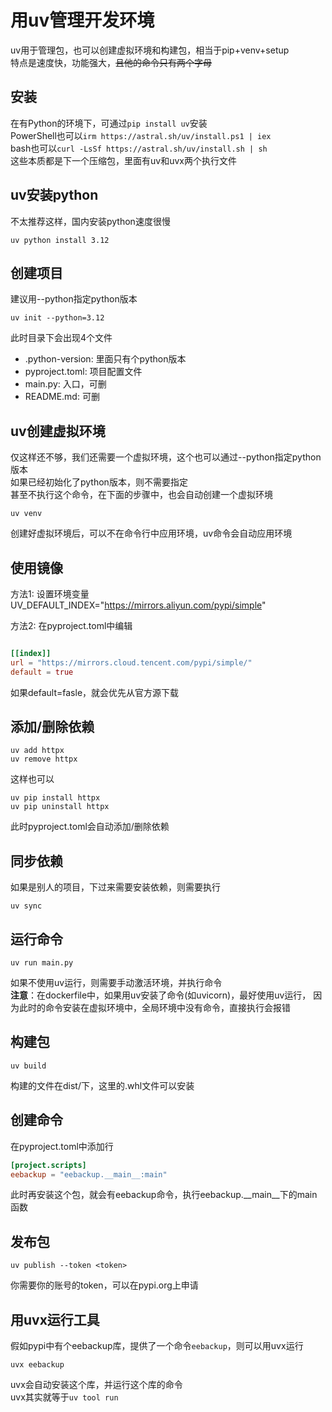# 用uv管理开发环境
uv用于管理包，也可以创建虚拟环境和构建包，相当于pip+venv+setup  
特点是速度快，功能强大，~~且他的命令只有两个字母~~

## 安装
在有Python的环境下，可通过`pip install uv`安装  
PowerShell也可以`irm https://astral.sh/uv/install.ps1 | iex`  
bash也可以`curl -LsSf https://astral.sh/uv/install.sh | sh`  
这些本质都是下一个压缩包，里面有uv和uvx两个执行文件

## uv安装python
不太推荐这样，国内安装python速度很慢
```commandline
uv python install 3.12
```
## 创建项目
建议用--python指定python版本
```commandline
uv init --python=3.12
```
此时目录下会出现4个文件
- .python-version: 里面只有个python版本
- pyproject.toml: 项目配置文件
- main.py: 入口，可删
- README.md: 可删  


## uv创建虚拟环境
仅这样还不够，我们还需要一个虚拟环境，这个也可以通过--python指定python版本  
如果已经初始化了python版本，则不需要指定  
甚至不执行这个命令，在下面的步骤中，也会自动创建一个虚拟环境
```commandline
uv venv
```
创建好虚拟环境后，可以不在命令行中应用环境，uv命令会自动应用环境

## 使用镜像
方法1: 设置环境变量UV_DEFAULT_INDEX="https://mirrors.aliyun.com/pypi/simple"

方法2: 在pyproject.toml中编辑
```toml

[[index]]
url = "https://mirrors.cloud.tencent.com/pypi/simple/"
default = true
```
如果default=fasle，就会优先从官方源下载

## 添加/删除依赖
```commandline
uv add httpx
uv remove httpx
```
这样也可以
```commandline
uv pip install httpx
uv pip uninstall httpx
```
此时pyproject.toml会自动添加/删除依赖

## 同步依赖
如果是别人的项目，下过来需要安装依赖，则需要执行
```commandline
uv sync
```

## 运行命令
```commandline
uv run main.py
```
如果不使用uv运行，则需要手动激活环境，并执行命令  
**注意**：在dockerfile中，如果用uv安装了命令(如uvicorn)，最好使用uv运行，
因为此时的命令安装在虚拟环境中，全局环境中没有命令，直接执行会报错

## 构建包
```commandline
uv build
```
构建的文件在dist/下，这里的.whl文件可以安装

## 创建命令
在pyproject.toml中添加行
```toml
[project.scripts]
eebackup = "eebackup.__main__:main"
```
此时再安装这个包，就会有eebackup命令，执行eebackup.__main__下的main函数

## 发布包
```commandline
uv publish --token <token>
```
你需要你的账号的token，可以在pypi.org上申请

## 用uvx运行工具
假如pypi中有个eebackup库，提供了一个命令`eebackup`，则可以用uvx运行
```commandline
uvx eebackup
```
uvx会自动安装这个库，并运行这个库的命令  
uvx其实就等于`uv tool run`  
